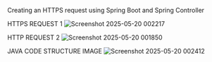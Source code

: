 Creating an HTTPS request using Spring Boot and Spring Controller 

HTTPS REQUEST 1
![Screenshot 2025-05-20 002217](https://github.com/user-attachments/assets/be4a877d-799a-4e43-b416-d2bef5540969)

HTTP REQUEST 2
![Screenshot 2025-05-20 001850](https://github.com/user-attachments/assets/448a40e2-f488-4073-8cfc-f5e5bb60a648)

JAVA CODE STRUCTURE IMAGE
![Screenshot 2025-05-20 002412](https://github.com/user-attachments/assets/af31f2c5-e288-46ff-8cc4-05b465138996)




